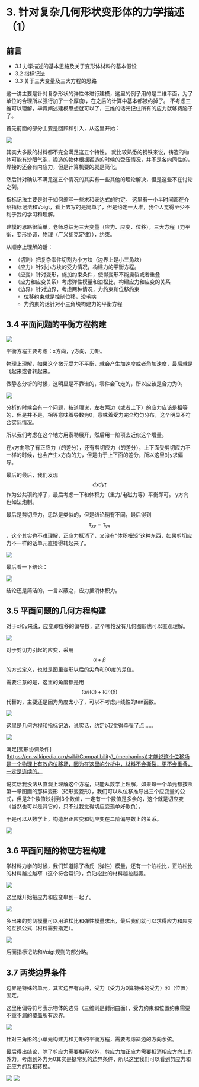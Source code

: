 # 3. 针对复杂几何形状变形体的力学描述（1）

## 前言

* 3.1 力学描述的基本思路及关于变形体材料的基本假设
* 3.2 指标记法
* 3.3 关于三大变量及三大方程的思路

这一讲主要是针对复杂形状的弹性体进行建模，这里的例子用的是二维平面，为了单位的合理所以强行加了一个厚度t，在之后的计算中基本都被约掉了。 不考虑三维可以理解，毕竟阐述建模思想就可以了，三维的话光记住所有的应力就够费脑子了。

首先前面的部分主要是回顾和引入，从这里开始：

![](../img/fem/vlcsnap-2021-05-04-17h22m58s007.png)

其实大多数的材料都不完全满足这五个特性。 就比较熟悉的钢铁来说，铸造的物体可能有沙眼气泡，锻造的物体根据锻造的时候的受压情况，并不是各向同性的，焊接的还会有内应力，但是计算机要的就是简化。

然后针对确认不满足这五个情况的其实有一些其他的理论解决，但是这些不在讨论之列。

指标记法主要是对于如何缩写一些求和表达式的约定。 这里有一小半时间都在介绍指标记法和Voigt，看上去写的是简单了，但是约定一大堆，我个人觉得至少不利于我的学习和理解。

建模的思路很简单，老师总结为三大变量（应力、应变、位移），三大方程（力平衡，变形协调，物理（广义胡克定律）），约束。

从顺序上理解的话：

* （切割）把复杂零件切割为小方块（边界上是小三角块）
* （应力）针对小方块的受力情况，构建力的平衡方程。
* （应变）针对变形，施加约束条件，使得变形不能撕裂或者重叠
* （应力和应变关系）考虑弹性模量和泊松比，构建应力和应变的关系
* （边界）针对边界，考虑两种情况，力约束和位移约束
  * 位移约束就是控制位移，没毛病
  * 力约束的话针对小三角块构建力的平衡方程

## 3.4 平面问题的平衡方程构建

![](../img/fem/vlcsnap-2021-05-04-23h09m16s927.png)

平衡方程主要考虑：x方向，y方向，力矩。

物理上理解，如果这个微元受力不平衡，就会产生加速度或者角加速度，最后就是飞起来或者转起来。

做静态分析的时候，这明显是不靠谱的，零件会飞走的，所以应该是合力为0。

![](../img/fem/vlcsnap-2021-05-05-00h26m32s410.png)

分析的时候会有一个问题，按道理说，左右两边（或者上下）的应力应该是相等的，但是并不是，相等意味着导数为0，意味着受力完全均匀分布，这个明显不符合实际情况。

所以我们考虑在这个地方用泰勒展开，然后用一阶项去近似这个增量。

在x方向除了有正应力（的差分），还有剪切应力（的差分），上下面受剪切应力不一样的时候，也会产生x方向的力，但是由于上下面的差分，所以这里对y求偏导。

最后的最后，我们发现 $$dxdyt$$ 作为公共项约掉了，最后考虑一下和体积力（重力/电磁力等）平衡即可。 y方向也如法炮制。

最后是剪切应力，思路是类似的，但是结论稍有不同，最后得到 $$\tau_{xy}=\tau_{yx}$$，这个其实也不难理解，正应力抵消了，又没有“体积扭矩”这种东西，如果剪切应力不一样的话单元直接得转起来了。

![](../img/fem/vlcsnap-2021-05-05-16h42m12s722.png)

最后看一下结论：

![](../img/fem/vlcsnap-2021-05-05-16h44m19s386.png)

结论还是简洁的，一言以蔽之，应力抵消体积力。

## 3.5 平面问题的几何方程构建

对于x和y来说，应变即位移的偏导数，这个哪怕没有几何图形也可以直观理解。

![](../img/fem/vlcsnap-2021-05-05-17h30m37s400.png)

对于剪切力引起的应变，采用$$\alpha + \beta$$的方式定义，也就是图里变形以后的尖角和90度的差值。

需要注意的是，这里的角度都是用$$tan(\alpha) + tan(\beta)$$代替的，主要还是因为角度太小了，可以不考虑非线性的tan函数。

![](../img/fem/vlcsnap-2021-05-05-17h31m02s197.png)

这里是几何方程和指标记法，说实话，约定b我觉得牵强了点……

![](../img/fem/vlcsnap-2021-05-05-17h31m17s929.png)

满足\[变形协调条件]\([https://en.wikipedia.org/wiki/Compatibility\_(mechanics))才能说这个位移场是一个物理上有效的位移场，因为在这里的分析中，材料不会撕裂，更不会重叠，一定是连续的。](https://en.wikipedia.org/wiki/Compatibility\_\(mechanics\)\)%E6%89%8D%E8%83%BD%E8%AF%B4%E8%BF%99%E4%B8%AA%E4%BD%8D%E7%A7%BB%E5%9C%BA%E6%98%AF%E4%B8%80%E4%B8%AA%E7%89%A9%E7%90%86%E4%B8%8A%E6%9C%89%E6%95%88%E7%9A%84%E4%BD%8D%E7%A7%BB%E5%9C%BA%EF%BC%8C%E5%9B%A0%E4%B8%BA%E5%9C%A8%E8%BF%99%E9%87%8C%E7%9A%84%E5%88%86%E6%9E%90%E4%B8%AD%EF%BC%8C%E6%9D%90%E6%96%99%E4%B8%8D%E4%BC%9A%E6%92%95%E8%A3%82%EF%BC%8C%E6%9B%B4%E4%B8%8D%E4%BC%9A%E9%87%8D%E5%8F%A0%EF%BC%8C%E4%B8%80%E5%AE%9A%E6%98%AF%E8%BF%9E%E7%BB%AD%E7%9A%84%E3%80%82)

说实话我没法从直观上理解这个方程，只能从数学上理解，如果每一个单元都按照第一章图画的那样变形（矩形变菱形），我们可以从位移推导出三个应变量的公式，但是2个数值映射到3个数值，一定有一个数值是多余的，这个就是切应变（当然也可以是其它的，只不过我觉得切应变孤单好欺负）。

于是可以从数学上，构造出正应变和切应变在二阶偏导数上的关系。

![](../img/fem/vlcsnap-2021-05-05-17h31m38s163.png)

## 3.6 平面问题的物理方程构建

学材料力学的时候，我们知道除了杨氏（弹性）模量，还有一个泊松比，正泊松比的材料越拉越窄（这个符合常识），负泊松比的材料越拉越宽。

![](../img/fem/vlcsnap-2021-05-05-18h00m28s820.png)

这里就开始把应力和应变串到一起了。

![](../img/fem/vlcsnap-2021-05-05-18h00m49s050.png)

多出来的剪切模量可以用泊松比和弹性模量求出，最后我们就可以求得应力和应变的互换公式（材料需要指定）。

![](../img/fem/vlcsnap-2021-05-05-18h04m10s106.png)

后面指标记法和Voigt规则的部分略。

## 3.7 两类边界条件

边界是特殊的单元，其实边界有两种，受力（受力为0算特殊的受力）和（位置）固定。

这里用偏导符号表示物体的边界（三维则是封闭曲面），受力约束和位置约束需要不重不漏的覆盖所有边界。

![](../img/fem/vlcsnap-2021-05-05-18h13m11s330.png)

针对三角形的小单元构建力和力矩的平衡方程，需要考虑斜边的方向余弦。

最后得出结论，除了剪应力需要相等以外，剪应力加正应力需要抵消相应方向上的外力。考虑到外力为0其实是挺常见的边界条件，所以这里我们可以看到剪应力和正应力的互相转换。

![](../img/fem/vlcsnap-2021-05-05-18h13m30s842.png) ![](../img/fem/vlcsnap-2021-05-05-18h13m40s932.png)
